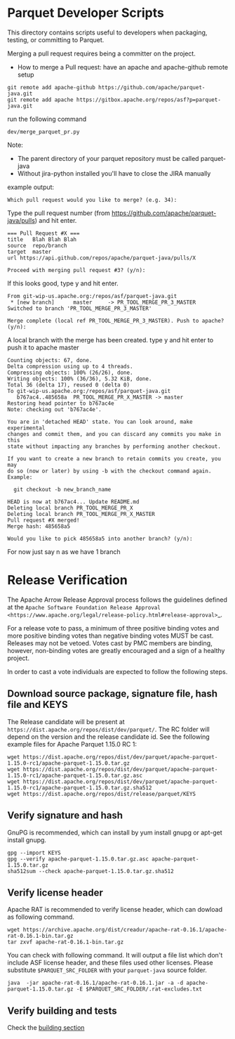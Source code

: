 <!--
  ~ Licensed to the Apache Software Foundation (ASF) under one
  ~ or more contributor license agreements.  See the NOTICE file
  ~ distributed with this work for additional information
  ~ regarding copyright ownership.  The ASF licenses this file
  ~ to you under the Apache License, Version 2.0 (the
  ~ "License"); you may not use this file except in compliance
  ~ with the License.  You may obtain a copy of the License at
  ~
  ~   http://www.apache.org/licenses/LICENSE-2.0
  ~
  ~ Unless required by applicable law or agreed to in writing,
  ~ software distributed under the License is distributed on an
  ~ "AS IS" BASIS, WITHOUT WARRANTIES OR CONDITIONS OF ANY
  ~ KIND, either express or implied.  See the License for the
  ~ specific language governing permissions and limitations
  ~ under the License.
  -->

# Parquet Developer Scripts
This directory contains scripts useful to developers when packaging,
testing, or committing to Parquet.

Merging a pull request requires being a committer on the project.

* How to merge a Pull request:
have an apache and apache-github remote setup
```
git remote add apache-github https://github.com/apache/parquet-java.git
git remote add apache https://gitbox.apache.org/repos/asf?p=parquet-java.git
```
run the following command
```
dev/merge_parquet_pr.py
```

Note:
* The parent directory of your parquet repository must be called parquet-java
* Without jira-python installed you'll have to close the JIRA manually

example output:
```
Which pull request would you like to merge? (e.g. 34):
```
Type the pull request number (from https://github.com/apache/parquet-java/pulls) and hit enter.
```
=== Pull Request #X ===
title	Blah Blah Blah
source	repo/branch
target	master
url	https://api.github.com/repos/apache/parquet-java/pulls/X

Proceed with merging pull request #3? (y/n):
```
If this looks good, type y and hit enter.
```
From git-wip-us.apache.org:/repos/asf/parquet-java.git
 * [new branch]      master     -> PR_TOOL_MERGE_PR_3_MASTER
Switched to branch 'PR_TOOL_MERGE_PR_3_MASTER'

Merge complete (local ref PR_TOOL_MERGE_PR_3_MASTER). Push to apache? (y/n):
```
A local branch with the merge has been created.
type y and hit enter to push it to apache master
```
Counting objects: 67, done.
Delta compression using up to 4 threads.
Compressing objects: 100% (26/26), done.
Writing objects: 100% (36/36), 5.32 KiB, done.
Total 36 (delta 17), reused 0 (delta 0)
To git-wip-us.apache.org:/repos/asf/parquet-java.git
   b767ac4..485658a  PR_TOOL_MERGE_PR_X_MASTER -> master
Restoring head pointer to b767ac4e
Note: checking out 'b767ac4e'.

You are in 'detached HEAD' state. You can look around, make experimental
changes and commit them, and you can discard any commits you make in this
state without impacting any branches by performing another checkout.

If you want to create a new branch to retain commits you create, you may
do so (now or later) by using -b with the checkout command again. Example:

  git checkout -b new_branch_name

HEAD is now at b767ac4... Update README.md
Deleting local branch PR_TOOL_MERGE_PR_X
Deleting local branch PR_TOOL_MERGE_PR_X_MASTER
Pull request #X merged!
Merge hash: 485658a5

Would you like to pick 485658a5 into another branch? (y/n):
```
For now just say n as we have 1 branch

# Release Verification

The Apache Arrow Release Approval process follows the guidelines defined at the
`Apache Software Foundation Release Approval <https://www.apache.org/legal/release-policy.html#release-approval>`_.

For a release vote to pass, a minimum of three positive binding votes and more
positive binding votes than negative binding votes MUST be cast.
Releases may not be vetoed. Votes cast by PMC members are binding, however,
non-binding votes are greatly encouraged and a sign of a healthy project.

In order to cast a vote individuals are expected to follow the following steps.

## Download source package, signature file, hash file and KEYS

The Release candidate will be present at `https://dist.apache.org/repos/dist/dev/parquet/`.
The RC folder will depend on the version and the release candidate id. See the following example files for
Apache Parquet 1.15.0 RC 1:
```
wget https://dist.apache.org/repos/dist/dev/parquet/apache-parquet-1.15.0-rc1/apache-parquet-1.15.0.tar.gz
wget https://dist.apache.org/repos/dist/dev/parquet/apache-parquet-1.15.0-rc1/apache-parquet-1.15.0.tar.gz.asc
wget https://dist.apache.org/repos/dist/dev/parquet/apache-parquet-1.15.0-rc1/apache-parquet-1.15.0.tar.gz.sha512
wget https://dist.apache.org/repos/dist/release/parquet/KEYS
```

## Verify signature and hash

GnuPG is recommended, which can install by yum install gnupg or apt-get install gnupg.

```
gpg --import KEYS
gpg --verify apache-parquet-1.15.0.tar.gz.asc apache-parquet-1.15.0.tar.gz
sha512sum --check apache-parquet-1.15.0.tar.gz.sha512
```

## Verify license header

Apache RAT is recommended to verify license header, which can dowload as following command.

```
wget https://archive.apache.org/dist/creadur/apache-rat-0.16.1/apache-rat-0.16.1-bin.tar.gz
tar zxvf apache-rat-0.16.1-bin.tar.gz
```

You can check with following command. It will output a file list which don't include ASF license header, and these files used other licenses.
Please substitute `$PARQUET_SRC_FOLDER` with your `parquet-java` source folder.

```
java  -jar apache-rat-0.16.1/apache-rat-0.16.1.jar -a -d apache-parquet-1.15.0.tar.gz -E $PARQUET_SRC_FOLDER/.rat-excludes.txt
```

## Verify building and tests

Check the [building section](../README.md#building)
